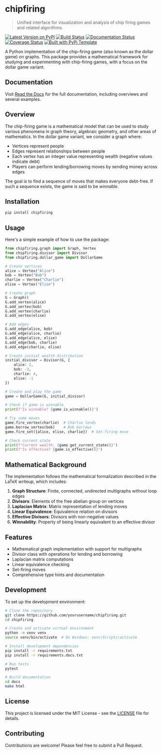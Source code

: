# chipfiring

> Unified interface for visualization and analysis of chip firing games and related algorithms.

[![Latest Version on PyPI](https://img.shields.io/pypi/v/chipfiring.svg)](https://pypi.python.org/pypi/chipfiring/)
[![Build Status](https://github.com/DhyeyMavani2003/chipfiring/actions/workflows/test.yaml/badge.svg)](https://github.com/DhyeyMavani2003/chipfiring/actions/workflows/test.yaml)
[![Documentation Status](https://readthedocs.org/projects/chipfiring/badge/?version=latest)](https://chipfiring.readthedocs.io/en/latest/?badge=latest)
[![Coverage Status](https://coveralls.io/repos/github/DhyeyMavani2003/chipfiring/badge.svg)](https://coveralls.io/github/DhyeyMavani2003/chipfiring?branch=master)
[![Built with PyPi Template](https://img.shields.io/badge/PyPi_Template-v0.8.0-blue.svg)](https://github.com/christophevg/pypi-template)

A Python implementation of the chip-firing game (also known as the dollar game) on graphs. This package provides a mathematical framework for studying and experimenting with chip-firing games, with a focus on the dollar game variant.

## Documentation

Visit [Read the Docs](https://chipfiring.readthedocs.org) for the full documentation, including overviews and several examples.

## Overview

The chip-firing game is a mathematical model that can be used to study various phenomena in graph theory, algebraic geometry, and other areas of mathematics. In the dollar game variant, we consider a graph where:

- Vertices represent people
- Edges represent relationships between people
- Each vertex has an integer value representing wealth (negative values indicate debt)
- Players can perform lending/borrowing moves by sending money across edges

The goal is to find a sequence of moves that makes everyone debt-free. If such a sequence exists, the game is said to be *winnable*.

## Installation

```bash
pip install chipfiring
```

## Usage

Here's a simple example of how to use the package:

```python
from chipfiring.graph import Graph, Vertex
from chipfiring.divisor import Divisor
from chipfiring.dollar_game import DollarGame

# Create vertices
alice = Vertex("Alice")
bob = Vertex("Bob")
charlie = Vertex("Charlie")
elise = Vertex("Elise")

# Create graph
G = Graph()
G.add_vertex(alice)
G.add_vertex(bob)
G.add_vertex(charlie)
G.add_vertex(elise)

# Add edges
G.add_edge(alice, bob)
G.add_edge(alice, charlie)
G.add_edge(alice, elise)
G.add_edge(bob, charlie)
G.add_edge(charlie, elise)

# Create initial wealth distribution
initial_divisor = Divisor(G, {
    alice: 2,
    bob: -3,
    charlie: 4,
    elise: -1
})

# Create and play the game
game = DollarGame(G, initial_divisor)

# Check if game is winnable
print(f"Is winnable? {game.is_winnable()}")

# Try some moves
game.fire_vertex(charlie)  # Charlie lends
game.borrow_vertex(bob)    # Bob borrows
game.fire_set({alice, elise, charlie})  # Set-firing move

# Check current state
print(f"Current wealth: {game.get_current_state()}")
print(f"Is effective? {game.is_effective()}")
```

## Mathematical Background

The implementation follows the mathematical formalization described in the LaTeX writeup, which includes:

1. **Graph Structure**: Finite, connected, undirected multigraphs without loop edges
2. **Divisors**: Elements of the free abelian group on vertices
3. **Laplacian Matrix**: Matrix representation of lending moves
4. **Linear Equivalence**: Equivalence relation on divisors
5. **Effective Divisors**: Divisors with non-negative values
6. **Winnability**: Property of being linearly equivalent to an effective divisor

## Features

- Mathematical graph implementation with support for multigraphs
- Divisor class with operations for lending and borrowing
- Laplacian matrix computations
- Linear equivalence checking
- Set-firing moves
- Comprehensive type hints and documentation

## Development

To set up the development environment:

```bash
# Clone the repository
git clone https://github.com/yourusername/chipfiring.git
cd chipfiring

# Create and activate virtual environment
python -m venv venv
source venv/bin/activate  # On Windows: venv\Scripts\activate

# Install development dependencies
pip install -r requirements.txt
pip install -r requirements.docs.txt

# Run tests
pytest

# Build documentation
cd docs
make html
```

## License

This project is licensed under the MIT License - see the [LICENSE](../LICENSE.txt) file for details.

## Contributing

Contributions are welcome! Please feel free to submit a Pull Request.
